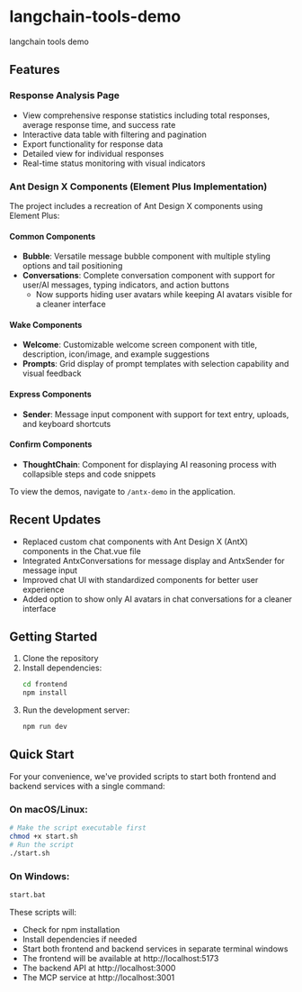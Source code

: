 # langchain-tools-demo
langchain tools demo

## Features

### Response Analysis Page
- View comprehensive response statistics including total responses, average response time, and success rate
- Interactive data table with filtering and pagination
- Export functionality for response data
- Detailed view for individual responses
- Real-time status monitoring with visual indicators

### Ant Design X Components (Element Plus Implementation)
The project includes a recreation of Ant Design X components using Element Plus:

#### Common Components
- **Bubble**: Versatile message bubble component with multiple styling options and tail positioning
- **Conversations**: Complete conversation component with support for user/AI messages, typing indicators, and action buttons
  - Now supports hiding user avatars while keeping AI avatars visible for a cleaner interface

#### Wake Components
- **Welcome**: Customizable welcome screen component with title, description, icon/image, and example suggestions
- **Prompts**: Grid display of prompt templates with selection capability and visual feedback

#### Express Components
- **Sender**: Message input component with support for text entry, uploads, and keyboard shortcuts

#### Confirm Components
- **ThoughtChain**: Component for displaying AI reasoning process with collapsible steps and code snippets

To view the demos, navigate to `/antx-demo` in the application.

## Recent Updates
- Replaced custom chat components with Ant Design X (AntX) components in the Chat.vue file
- Integrated AntxConversations for message display and AntxSender for message input
- Improved chat UI with standardized components for better user experience
- Added option to show only AI avatars in chat conversations for a cleaner interface

## Getting Started

1. Clone the repository
2. Install dependencies:
   ```bash
   cd frontend
   npm install
   ```
3. Run the development server:
   ```bash
   npm run dev
   ```

## Quick Start

For your convenience, we've provided scripts to start both frontend and backend services with a single command:

### On macOS/Linux:
```bash
# Make the script executable first
chmod +x start.sh
# Run the script
./start.sh
```

### On Windows:
```bash
start.bat
```

These scripts will:
- Check for npm installation
- Install dependencies if needed
- Start both frontend and backend services in separate terminal windows
- The frontend will be available at http://localhost:5173
- The backend API at http://localhost:3000
- The MCP service at http://localhost:3001
